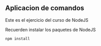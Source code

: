 
## Aplicacion de comandos

Este es el ejercicio del curso de NodeJS

Recuerden instalar los paquetes de NodeJS

````
npm install
````
